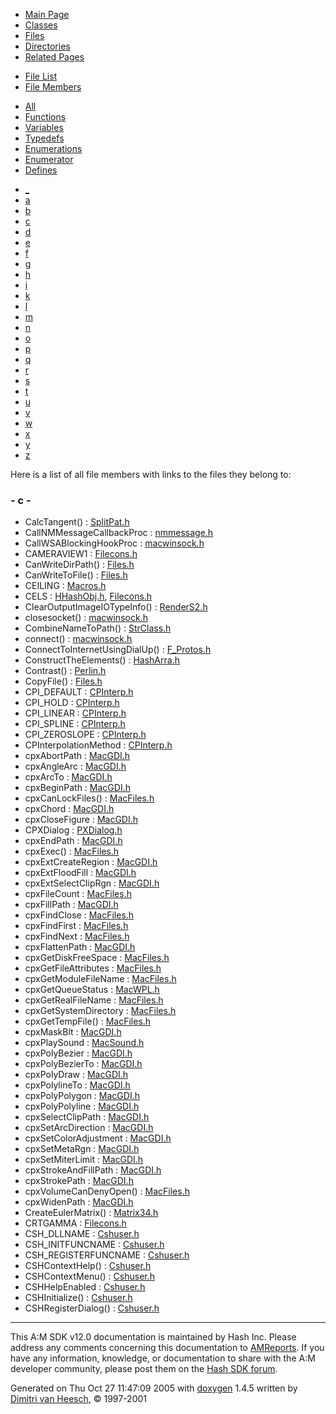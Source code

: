 <div class="tabs">

- [Main Page](index.md)
- [Classes](annotated.md)
- <span id="current">[Files](files.md)</span>
- [Directories](dirs.md)
- [Related Pages](pages.md)

</div>

<div class="tabs">

- [File List](files.md)
- <span id="current">[File Members](globals.md)</span>

</div>

<div class="tabs">

- <span id="current">[All](globals.md)</span>
- [Functions](globals_func.md)
- [Variables](globals_vars.md)
- [Typedefs](globals_type.md)
- [Enumerations](globals_enum.md)
- [Enumerator](globals_eval.md)
- [Defines](globals_defs.md)

</div>

<div class="tabs">

- [\_](globals.md#index__)
- [a](globals_0x61.md#index_a)
- [b](globals_0x62.md#index_b)
- <span id="current">[c](globals_0x63.md#index_c)</span>
- [d](globals_0x64.md#index_d)
- [e](globals_0x65.md#index_e)
- [f](globals_0x66.md#index_f)
- [g](globals_0x67.md#index_g)
- [h](globals_0x68.md#index_h)
- [i](globals_0x69.md#index_i)
- [k](globals_0x6b.md#index_k)
- [l](globals_0x6c.md#index_l)
- [m](globals_0x6d.md#index_m)
- [n](globals_0x6e.md#index_n)
- [o](globals_0x6f.md#index_o)
- [p](globals_0x70.md#index_p)
- [q](globals_0x71.md#index_q)
- [r](globals_0x72.md#index_r)
- [s](globals_0x73.md#index_s)
- [t](globals_0x74.md#index_t)
- [u](globals_0x75.md#index_u)
- [v](globals_0x76.md#index_v)
- [w](globals_0x77.md#index_w)
- [x](globals_0x78.md#index_x)
- [y](globals_0x79.md#index_y)
- [z](globals_0x7a.md#index_z)

</div>

Here is a list of all file members with links to the files they belong to:

### <span id="index_c" class="anchor">- c -</span>

- CalcTangent() : <a href="SplitPat_8h.md#5ecbeaa9ed7468b16d939c54e9aa9f1a" class="el">SplitPat.h</a>
- CallNMMessageCallbackProc : <a href="nmmessage_8h.md#4d1ba9ce71b9b67a071fcc706c65c287" class="el">nmmessage.h</a>
- CallWSABlockingHookProc : <a href="macwinsock_8h.md#b5e6563319959203fa44325f39ebc70e" class="el">macwinsock.h</a>
- CAMERAVIEW1 : <a href="Filecons_8h.md#40d8c7d293913a10ed02251ce6834e57" class="el">Filecons.h</a>
- CanWriteDirPath() : <a href="Files_8h.md#ae488008b2f24ad6814c08e81324a2fb" class="el">Files.h</a>
- CanWriteToFile() : <a href="Files_8h.md#5ae6405935608dc1e440e86d06074568" class="el">Files.h</a>
- CEILING : <a href="Macros_8h.md#24a2a91ce1c395b0d626178ccdf4144b" class="el">Macros.h</a>
- CELS : <a href="HHashObj_8h.md#dca29a1140aadadfd92b34a02fa516efcd7c76bbb327f87b097bbfe3c3f0efe5" class="el">HHashObj.h</a>, <a href="Filecons_8h.md#dca29a1140aadadfd92b34a02fa516efcd7c76bbb327f87b097bbfe3c3f0efe5" class="el">Filecons.h</a>
- ClearOutputImageIOTypeInfo() : <a href="RenderS2_8h.md#0a61fa3ec3e90242a8949c8e16835b88" class="el">RenderS2.h</a>
- closesocket() : <a href="macwinsock_8h.md#f263bae17d2cc05ca8a978c8f81bd345" class="el">macwinsock.h</a>
- CombineNameToPath() : <a href="StrClass_8h.md#ba666830fc8faf08bcfaec74519629f6" class="el">StrClass.h</a>
- connect() : <a href="macwinsock_8h.md#4737d09410720b4ad65bbf3749f279f0" class="el">macwinsock.h</a>
- ConnectToInternetUsingDialUp() : <a href="F__Protos_8h.md#ce3bfb6d0ac4a6c274513db4d7a32c35" class="el">F_Protos.h</a>
- ConstructTheElements() : <a href="HashArra_8h.md#6440bab64308bfbd7f68a055d05f367e" class="el">HashArra.h</a>
- Contrast() : <a href="Perlin_8h.md#f5325459209a7b9f439dbab956f2fba4" class="el">Perlin.h</a>
- CopyFile() : <a href="Files_8h.md#d4427ff04fd73ca6bfbcb092e8a6b689" class="el">Files.h</a>
- CPI_DEFAULT : <a href="CPInterp_8h.md#9294a500dc6f913ae6b63633fa4e82363446352f49230ee512f872bbe62e1b15" class="el">CPInterp.h</a>
- CPI_HOLD : <a href="CPInterp_8h.md#9294a500dc6f913ae6b63633fa4e82369ca09e57d8bf23d2d797b05741dbc04b" class="el">CPInterp.h</a>
- CPI_LINEAR : <a href="CPInterp_8h.md#9294a500dc6f913ae6b63633fa4e8236d5fc1e67f4a2aa1d10c6032545b13980" class="el">CPInterp.h</a>
- CPI_SPLINE : <a href="CPInterp_8h.md#9294a500dc6f913ae6b63633fa4e82363a58ac79f2907ec04ef0c70d020ae33f" class="el">CPInterp.h</a>
- CPI_ZEROSLOPE : <a href="CPInterp_8h.md#9294a500dc6f913ae6b63633fa4e8236f58104ec48ff3f15fce2da18f8e0deb0" class="el">CPInterp.h</a>
- CPInterpolationMethod : <a href="CPInterp_8h.md#9294a500dc6f913ae6b63633fa4e8236" class="el">CPInterp.h</a>
- cpxAbortPath : <a href="MacGDI_8h.md#1757d2a2c9525de2b3882fa3975662cc" class="el">MacGDI.h</a>
- cpxAngleArc : <a href="MacGDI_8h.md#45383a960bf95cf52082d299cf90efde" class="el">MacGDI.h</a>
- cpxArcTo : <a href="MacGDI_8h.md#75f0d38cb8c4c1673d63fd0cb2d570e9" class="el">MacGDI.h</a>
- cpxBeginPath : <a href="MacGDI_8h.md#35e28b4a8aae2cc27ada0d1e35b4d676" class="el">MacGDI.h</a>
- cpxCanLockFiles() : <a href="MacFiles_8h.md#d93808b4b3139f91d00104f32d208aee" class="el">MacFiles.h</a>
- cpxChord : <a href="MacGDI_8h.md#63261c2180b98b9a2f1b67b9bca4f592" class="el">MacGDI.h</a>
- cpxCloseFigure : <a href="MacGDI_8h.md#456b6e60ac83173396fa508bf4c5323e" class="el">MacGDI.h</a>
- CPXDialog : <a href="PXDialog_8h.md#fdb707328c9f2a0a42cf3f1264c8d249" class="el">PXDialog.h</a>
- cpxEndPath : <a href="MacGDI_8h.md#e7bd5ab2c6dbd6ea8de1afda61850669" class="el">MacGDI.h</a>
- cpxExec() : <a href="MacFiles_8h.md#8659dd9a09515ffcf21d5772a9771b5a" class="el">MacFiles.h</a>
- cpxExtCreateRegion : <a href="MacGDI_8h.md#37188c208558dab7934fad646892d376" class="el">MacGDI.h</a>
- cpxExtFloodFill : <a href="MacGDI_8h.md#1fbf12e0329186538a09a7134da760ce" class="el">MacGDI.h</a>
- cpxExtSelectClipRgn : <a href="MacGDI_8h.md#c8419bfdee3b935b34add948fc015f5f" class="el">MacGDI.h</a>
- cpxFileCount : <a href="MacFiles_8h.md#d817428b57bf9cb75fb020286f1893f7" class="el">MacFiles.h</a>
- cpxFillPath : <a href="MacGDI_8h.md#5b90753aec3a8768db40ffa91102c518" class="el">MacGDI.h</a>
- cpxFindClose : <a href="MacFiles_8h.md#8da9a14f3055906e086aa6f47fad650e" class="el">MacFiles.h</a>
- cpxFindFirst : <a href="MacFiles_8h.md#6932ade2ce4a318b09d71824febb1f5f" class="el">MacFiles.h</a>
- cpxFindNext : <a href="MacFiles_8h.md#c227577e5b98ca710a522ca340ac4cbb" class="el">MacFiles.h</a>
- cpxFlattenPath : <a href="MacGDI_8h.md#1bbdeb61c0493256cf9608ead70da7cd" class="el">MacGDI.h</a>
- cpxGetDiskFreeSpace : <a href="MacFiles_8h.md#5284ac8021eeac3618e1d4bbe55b5c97" class="el">MacFiles.h</a>
- cpxGetFileAttributes : <a href="MacFiles_8h.md#e293f9e78c43d2d6a5d4e087056bcbd0" class="el">MacFiles.h</a>
- cpxGetModuleFileName : <a href="MacFiles_8h.md#a59f3d0ba627422e8f649784ba44ae2d" class="el">MacFiles.h</a>
- cpxGetQueueStatus : <a href="MacWPL_8h.md#10b32ba4f2ce06c5f6a622e409a153cf" class="el">MacWPL.h</a>
- cpxGetRealFileName : <a href="MacFiles_8h.md#a8d90fcb28fc2c51bc09939cdfe42ee8" class="el">MacFiles.h</a>
- cpxGetSystemDirectory : <a href="MacFiles_8h.md#8e29b4626ea8f370342a8e39526e0575" class="el">MacFiles.h</a>
- cpxGetTempFile() : <a href="MacFiles_8h.md#951ec74605d488bb5450339b58075eb2" class="el">MacFiles.h</a>
- cpxMaskBlt : <a href="MacGDI_8h.md#8c900769ba7f5ee9af7d29bb5cf43e72" class="el">MacGDI.h</a>
- cpxPlaySound : <a href="MacSound_8h.md#b6336a43d00f695679cc7e7bca0e9910" class="el">MacSound.h</a>
- cpxPolyBezier : <a href="MacGDI_8h.md#a81fdc4b96703230bb147a25e798c45d" class="el">MacGDI.h</a>
- cpxPolyBezierTo : <a href="MacGDI_8h.md#4b230a39bca7f2c2d8aabdff002cca8e" class="el">MacGDI.h</a>
- cpxPolyDraw : <a href="MacGDI_8h.md#8f4763b71d403592737ff978c2430c10" class="el">MacGDI.h</a>
- cpxPolylineTo : <a href="MacGDI_8h.md#31b5d8f26f032c989d0b39e9b1ef1e77" class="el">MacGDI.h</a>
- cpxPolyPolygon : <a href="MacGDI_8h.md#240bc683642f26f15101101dfaf97d60" class="el">MacGDI.h</a>
- cpxPolyPolyline : <a href="MacGDI_8h.md#dd593d9fce7decefe85470c79b09f420" class="el">MacGDI.h</a>
- cpxSelectClipPath : <a href="MacGDI_8h.md#0c35d35b30e935e6860c44e2c2232652" class="el">MacGDI.h</a>
- cpxSetArcDirection : <a href="MacGDI_8h.md#1a54ab812c90c0b2051a72b776229f5a" class="el">MacGDI.h</a>
- cpxSetColorAdjustment : <a href="MacGDI_8h.md#764dfaa8a50ae6f61c8a5dd8a761e17c" class="el">MacGDI.h</a>
- cpxSetMetaRgn : <a href="MacGDI_8h.md#07138b38e6d6d6657192cfd0e33982b6" class="el">MacGDI.h</a>
- cpxSetMiterLimit : <a href="MacGDI_8h.md#887003f359c4db6832c50d7baf9dc211" class="el">MacGDI.h</a>
- cpxStrokeAndFillPath : <a href="MacGDI_8h.md#8aecc88fcd75ab05f282612768673f96" class="el">MacGDI.h</a>
- cpxStrokePath : <a href="MacGDI_8h.md#ef22129f6d18c73265f3a687cc8e51db" class="el">MacGDI.h</a>
- cpxVolumeCanDenyOpen() : <a href="MacFiles_8h.md#a3a5a6423f20c4056dfaa27f8efb8c1d" class="el">MacFiles.h</a>
- cpxWidenPath : <a href="MacGDI_8h.md#309e8ee3b0813d1fe01063493751aac9" class="el">MacGDI.h</a>
- CreateEulerMatrix() : <a href="Matrix34_8h.md#f57d590b1c44db757c91c7dd9790ba2e" class="el">Matrix34.h</a>
- CRTGAMMA : <a href="Filecons_8h.md#65c78aec36fe895f0d7c0e2ce61e94b9" class="el">Filecons.h</a>
- CSH_DLLNAME : <a href="Cshuser_8h.md#1da6a72e8d3b76314ef1901d26618040" class="el">Cshuser.h</a>
- CSH_INITFUNCNAME : <a href="Cshuser_8h.md#bab88e321e90bbc9d83e184b8bc6fb93" class="el">Cshuser.h</a>
- CSH_REGISTERFUNCNAME : <a href="Cshuser_8h.md#463b1cc9865b73d8d4713a618620cfcc" class="el">Cshuser.h</a>
- CSHContextHelp() : <a href="Cshuser_8h.md#9bf2c8c4cdba564f3878ebc2ca4bc68e" class="el">Cshuser.h</a>
- CSHContextMenu() : <a href="Cshuser_8h.md#216046c47b1dc0d7bd82d059c1e4b7bd" class="el">Cshuser.h</a>
- CSHHelpEnabled : <a href="Cshuser_8h.md#cdf50e9dcd8276e4735822120b1bc464" class="el">Cshuser.h</a>
- CSHInitialize() : <a href="Cshuser_8h.md#4a420b9a4f165a968592f18199ab4901" class="el">Cshuser.h</a>
- CSHRegisterDialog() : <a href="Cshuser_8h.md#10fbc6995c0489e6f988feea90d37d2f" class="el">Cshuser.h</a>

------------------------------------------------------------------------

<span class="small">This A:M SDK v12.0 documentation is maintained by Hash Inc. Please address any comments concerning this documentation to [AMReports](http://www.hash.com/reports). If you have any information, knowledge, or documentation to share with the A:M developer community, please post them on the [Hash SDK forum](http://www.hash.com/forums/index.php?showforum=11).</span>

Generated on Thu Oct 27 11:47:09 2005 with [<span class="image placeholder" original-image-src="doxygen.png" original-image-title="" height="45" width="100" align="middle" border="0">doxygen</span>](http://www.doxygen.org/index.html) 1.4.5 written by [Dimitri van Heesch](mailto:dimitri@stack.nl), © 1997-2001
